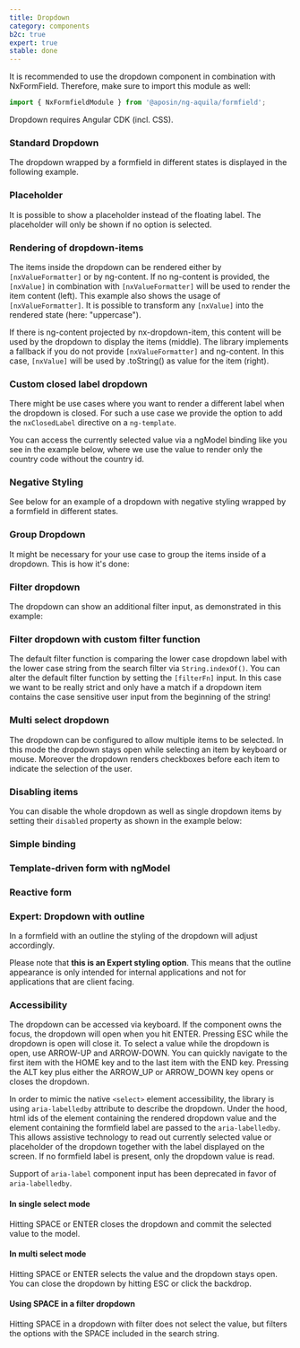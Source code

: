 ```yaml
---
title: Dropdown
category: components
b2c: true
expert: true
stable: done
---
```

It is recommended to use the dropdown component in combination with NxFormField.
Therefore, make sure to import this module as well:

```ts
import { NxFormfieldModule } from '@aposin/ng-aquila/formfield';
```

Dropdown requires Angular CDK (incl. CSS).

### Standard Dropdown
The dropdown wrapped by a formfield in different states is displayed in the following example.

<!-- example(dropdown-standard) -->

### Placeholder
It is possible to show a placeholder instead of the floating label. The placeholder will only be shown if no option is selected.

<!-- example(dropdown-placeholder) -->

### Rendering of dropdown-items
The items inside the dropdown can be rendered either by `[nxValueFormatter]` or by ng-content. If no ng-content is provided, the `[nxValue]` in combination with `[nxValueFormatter]` will be used to render the item content (left). This example also shows the usage of `[nxValueFormatter]`. It is possible to transform any `[nxValue]` into the rendered state (here: "uppercase").

If there is ng-content projected by nx-dropdown-item, this content will be used by the dropdown to display the items (middle). The library implements a fallback if you do not provide `[nxValueFormatter]` and ng-content. In this case, `[nxValue]` will be used by .toString() as value for the item (right).

<!-- example(dropdown-rendering-items) -->

### Custom closed label dropdown
There might be use cases where you want to render a different label when the dropdown is closed. For such a use case we provide the option to add the `nxClosedLabel` directive on a `ng-template`.


You can access the currently selected value via a ngModel binding like you see in the example below, where we use the value to render only the country code without the country id.

<!-- example(dropdown-custom-label) -->

### Negative Styling
See below for an example of a dropdown with negative styling wrapped by a formfield in different states.

<!-- example(dropdown-negative) -->

### Group Dropdown

It might be necessary for your use case to group the items inside of a dropdown.
This is how it's done:

<!-- example(dropdown-group) -->

### Filter dropdown

The dropdown can show an additional filter input, as demonstrated in this example:

<!-- example(dropdown-filter) -->

### Filter dropdown with custom filter function

The default filter function is comparing the lower case dropdown label with the lower case string
from the search filter via `String.indexOf()`.
You can alter the default filter function by setting the `[filterFn]` input.
In this case we want to be really strict and only have a match if a dropdown item contains the
case sensitive user input from the beginning of the string!

<!-- example(dropdown-filter-custom) -->

### Multi select dropdown

The dropdown can be configured to allow multiple items to be selected. In this
mode the dropdown stays open while selecting an item by keyboard or mouse.
Moreover the dropdown renders checkboxes before each item to indicate the selection
of the user.

<!-- example(dropdown-multi-select) -->

### Disabling items
You can disable the whole dropdown as well as single dropdown items by setting their `disabled` property as shown in the example below:
<!-- example(dropdown-disabled-items) -->

### Simple binding

<!-- example(dropdown-simple-binding) -->

### Template-driven form with ngModel

<!-- example(dropdown-template-driven) -->

### Reactive form

<!-- example(dropdown-reactive) -->

<div class="docs-expert-container">

### Expert: Dropdown with outline
In a formfield with an outline the styling of the dropdown will adjust accordingly.

Please note that **this is an Expert styling option**. This means that the outline appearance is only intended for internal applications and not for applications that are client facing.

<!-- example(dropdown-outline) -->

</div>

### Accessibility
The dropdown can be accessed via keyboard. If the component owns the focus, the dropdown will open when you hit ENTER. Pressing ESC while the dropdown is open will close it. To select a value while the dropdown is open, use ARROW-UP and ARROW-DOWN. You can quickly navigate to the first item with the HOME key and to the last item with the END key. Pressing the ALT key plus either the ARROW_UP or ARROW_DOWN key opens or closes the dropdown.

In order to mimic the native `<select>` element accessibility, the library is using `aria-labelledby` attribute to describe the dropdown. Under the hood, html ids of the element containing the rendered dropdown value and the element containing the formfield label are passed to the `aria-labelledby`. This allows assistive technology to read out currently selected value or placeholder of the dropdown together with the label displayed on the screen. If no formfield label is
present, only the dropdown value is read.

Support of `aria-label` component input has been deprecated in favor of `aria-labelledby`.

#### In single select mode
Hitting SPACE or ENTER closes the dropdown and commit the selected value to the model.

#### In multi select mode
Hitting SPACE or ENTER selects the value and the dropdown stays open. You can close the dropdown by hitting ESC or click the backdrop.

#### Using SPACE in a filter dropdown
Hitting SPACE in a dropdown with filter does not select the value, but filters the options with the SPACE included in the search string.
